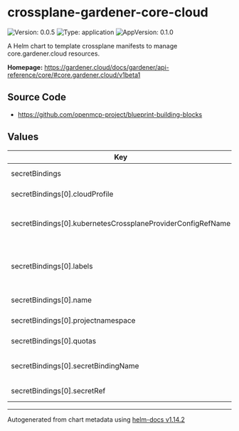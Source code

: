 

# crossplane-gardener-core-cloud

![Version: 0.0.5](https://img.shields.io/badge/Version-0.0.5-informational?style=flat-square) ![Type: application](https://img.shields.io/badge/Type-application-informational?style=flat-square) ![AppVersion: 0.1.0](https://img.shields.io/badge/AppVersion-0.1.0-informational?style=flat-square)

A Helm chart to template crossplane manifests to manage core.gardener.cloud resources.

**Homepage:** <https://gardener.cloud/docs/gardener/api-reference/core/#core.gardener.cloud/v1beta1>

## Source Code

* <https://github.com/openmcp-project/blueprint-building-blocks>

## Values

| Key | Type | Default | Description |
|-----|------|---------|-------------|
| secretBindings | list | - | [secretBindings](https://gardener.cloud/docs/gardener/api-reference/core/#core.gardener.cloud/v1beta1.SecretBinding) represents a binding to a secret in the same or another namespace. |
| secretBindings[0].cloudProfile | string | `""` | cloudProfile is a name (field `type`) of a [CloudProfile object](https://github.com/gardener/gardener/blob/master/docs/api-reference/core.md#cloudprofile). This field is immutable. E.g. gcp / azure / aws |
| secretBindings[0].kubernetesCrossplaneProviderConfigRefName | string | `""` | kubernetesCrossplaneProviderConfigRefName needs to match crossplane provider configuration reference name (identifier) of SAP garden cluster control plane! (.shootClusters[*].kubernetesCrossplaneProviderConfigRefName) |
| secretBindings[0].labels | list | `[]` | [labels](https://kubernetes.io/docs/reference/generated/kubernetes-api/v1.27/#objectmeta-v1-meta) Map of string keys and values that can be used to organize and categorize (scope and select) objects. May match selectors of replication controllers and services. More info: https://kubernetes.io/docs/concepts/overview/working-with-objects/labels |
| secretBindings[0].name | string | `""` | name defines technical gardener shoot cluster. Max length 15 and must only be lowercase letters, numbers and hyphens! |
| secretBindings[0].projectnamespace | string | `"ns1"` | gardener project name. Starts with "garden..." e.g. "garden-aas-dt" |
| secretBindings[0].quotas | object | `{}` | *(Optional)* [quotas](https://gardener.cloud/docs/gardener/api-reference/core/#core.gardener.cloud/v1beta1.SecretBinding)  is a list of references to Quota objects in the same or another namespace. This field is immutable. |
| secretBindings[0].secretBindingName | string | `""` | secretBindingName defines the technical name of [infrastructure secret](https://gardener.cloud/docs/gardener/development/secrets_management/) binding on gardener control plane cluster. e.g. [Secrets of AAS-DT](https://dashboard.garden.canary.k8s.ondemand.com/namespace/garden-aas-dt/secrets) |
| secretBindings[0].secretRef | list | `[]` | [secretRef](https://gardener.cloud/docs/gardener/api-reference/core/#core.gardener.cloud/v1beta1.SecretBinding) is a reference to a secret object in the same or another namespace. This field is immutable. |

----------------------------------------------
Autogenerated from chart metadata using [helm-docs v1.14.2](https://github.com/norwoodj/helm-docs/releases/v1.14.2)